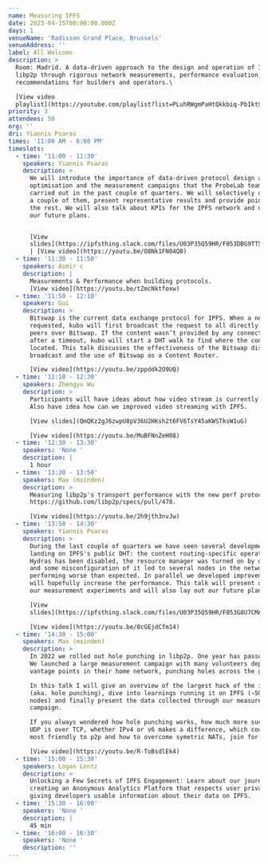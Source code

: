 ```yaml
---
name: Measuring IPFS
date: 2023-04-15T00:00:00.000Z
days: 1
venueName: 'Radisson Grand Place, Brussels'
venueAddress: ''
label: All Welcome
description: >
  Room: Madrid. A data-driven approach to the design and operation of IPFS and
  libp2p through rigorous network measurements, performance evaluation, and
  recommendations for builders and operators.\

  [View video
  playlist](https://youtube.com/playlist?list=PLuhRWgmPaHtQkkbiq-PbIkt9_S2NjJz6x)
priority: 3
attendees: 50
org: ''
dri: Yiannis Psaras
times: '11:00 AM - 6:00 PM'
timeslots:
  - time: '11:00 - 11:30'
    speakers: Yiannis Psaras
    description: >
      We will introduce the importance of data-driven protocol design and
      optimisation and the measurement campaigns that the ProbeLab team has
      carried out in the past couple of quarters. We will selectively dive into
      a couple of them, present representative results and provide pointers for
      the rest. We will also talk about KPIs for the IPFS network and discuss
      our future plans.


      [View
      slides](https://ipfsthing.slack.com/files/U03P35Q59HR/F053DBG9TT5/ipfs_thing_2023_-_measurements_track_opening_talk.pdf)
      | [View video](https://youtu.be/O8Nk1FN04Q8)
  - time: '11:30 - 11:50'
    speakers: Asmir c
    description: |
      Measurements & Performance when building protocols.
      [View video](https://youtu.be/tZmcNktfoxw)
  - time: '11:50 - 12:10'
    speakers: Gui
    description: >
      Bitswap is the current data exchange protocol for IPFS. When a new CID is
      requested, kubo will first broadcast the request to all directly connected
      peers over Bitswap. If the content wasn’t provided by any connected peers
      after a timeout, kubo will start a DHT walk to find where the content is
      located. This talk discusses the effectiveness of the Bitswap discovery
      broadcast and the use of Bitswap as a Content Router.

      [View video](https://youtu.be/zppddk2O9UQ)
  - time: '12:10 - 12:30'
    speakers: Zhengyu Wu
    description: >
      Participants will have ideas about how video stream is currently on IPFS.
      Also have idea how can we improved video streaming with IPFS.

      [View slides](QmQKz2gJ6zwpU8pV36U2HKsh2t6FV6TsY45aKWSTksW1uG)

      [View video](https://youtu.be/MuBFNnZeH08)
  - time: '12:30 - 13:30'
    speakers: 'None '
    description: |
      1 hour
  - time: '13:30 - 13:50'
    speakers: Max (mxinden)
    description: >
      Measuring libp2p's transport performance with the new perf protocol
      https://github.com/libp2p/specs/pull/478.

      [View video](https://youtu.be/2h9jth3nvJw)
  - time: '13:50 - 14:30'
    speakers: Yiannis Psaras
    description: >
      During the last couple of quarters we have seen several developments
      landing on IPFS's public DHT: the content routing-specific operation of
      Hydras has been disabled, the resource manager was turned on by default
      and some misconfiguration of it led to several nodes in the network
      performing worse than expected. In parallel we developed improvements that
      will hopefully increase the performance. This talk will present data from
      our measurement experiments and will also lay out our future plans.

      [View
      slides](https://ipfsthing.slack.com/files/U03P35Q59HR/F053G8U7CMA/ipfs_thing_2023_-_state_of_dht_content_routing_through_measurements.pdf)

      [View video](https://youtu.be/8cGEjdCfm14)
  - time: '14:30 - 15:00'
    speakers: Max (mxinden)
    description: >
      In 2022 we rolled out hole punching in libp2p. One year has passed since.
      We launched a large measurement campaign with many volunteers deploying
      vantage points in their home network, punching holes across the globe.

      In this talk I will give an overview of the largest hack of the internet
      (aka. hole punching), dive into learnings running it on IPFS (~50\_000
      nodes) and finally present the data collected through our measurement
      campaign.

      If you always wondered how hole punching works, how much more successful
      UDP is over TCP, whether IPv4 or v6 makes a difference, which country is
      most friendly to p2p and how to overcome symetric NATs, join for the talk!

      [View video](https://youtu.be/R-ToBsdlEk4)
  - time: '15:00 - 15:30'
    speakers: Logan Lentz
    description: >
      Unlocking a Few Secrets of IPFS Engagement: Learn about our journey
      creating an Anonymous Analytics Platform that respects user privacy while
      giving developers usable information about their data on IPFS.
  - time: '15:30 - 16:00'
    speakers: 'None '
    description: |
      45 min
  - time: '16:00 - 16:30'
    speakers: 'None '
    description: ''
---
```







